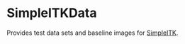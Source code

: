 SimpleITKData
=============

Provides test data sets and baseline images for [SimpleITK](https://github.com/SimpleITK/SimpleITK).
